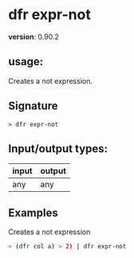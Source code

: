 # dfr expr-not

**version**: 0.90.2

## **usage**:

Creates a not expression.

## Signature

`> dfr expr-not `

## Input/output types:

| input | output |
| ----- | ------ |
| any   | any    |

## Examples

Creates a not expression

```bash
> (dfr col a) > 2) | dfr expr-not
```
